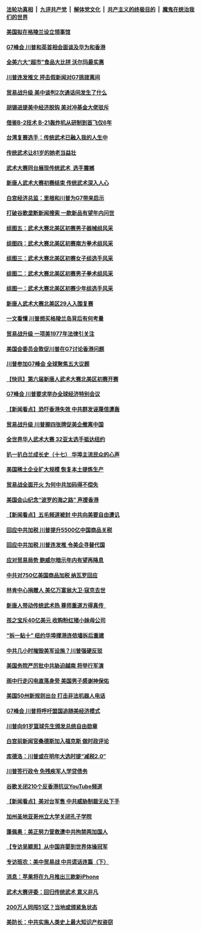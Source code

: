 ####  [法轮功真相](../../../../basic/blob/master/README.md?t=08251300) &nbsp;|&nbsp; [九评共产党](../../../../9ping.md/blob/master/README.md?t=08251300) &nbsp;|&nbsp; [解体党文化](../../../../jtdwh.md/blob/master/README.md?t=08251300)  &nbsp;|&nbsp; [共产主义的终极目的](../../../../gczydzjmd.md/blob/master/README.md?t=08251300) &nbsp;|&nbsp; [魔鬼在统治我们的世界](../../../../mgztzwmdsj.md/blob/master/README.md?t=08251300) 

#### [美国拟在格陵兰设立领事馆](../pages/nsc412/n11476334.md?t=08251300) 

#### [G7峰会 川普和英首相会面谈及华为和香港](../pages/nsc412/n11476469.md?t=08251300) 

#### [全美六大“超市”食品大比拼 沃尔玛最实惠](../pages/nsc412/n11464666.md?t=08251300) 

#### [川普连发推文 抨击假新闻对G7挑拨离间](../pages/nsc412/n11476191.md?t=08251300) 

#### [贸易战升级 美中谈判2次通话间发生了什么](../pages/nsc412/n11475313.md?t=08251300) 

#### [胡锡进提美中经济脱钩 美对冲基金大佬驳斥](../pages/nsc412/n11476003.md?t=08251300) 

#### [借鉴B-2技术 B-21轰炸机从研制到首飞仅6年](../pages/nsc412/n11474211.md?t=08251300) 

#### [台湾复赛选手：传统武术已融入我的人生中](../pages/nsc412/n11475467.md?t=08251300) 

#### [传统武术让81岁的她老当益壮](../pages/nsc412/n11475709.md?t=08251300) 

#### [武术大赛同台展现传统武术  选手震撼](../pages/nsc412/n11475564.md?t=08251300) 

#### [新唐人武术大赛初赛结束 传统武术深入人心](../pages/nsc412/n11475649.md?t=08251300) 

#### [白宫经济总监：里根和川普为G7带来启示](../pages/nsc412/n11475510.md?t=08251300) 

#### [打破谷歌垄断新闻搜索 一款新品有望年内问世](../pages/nsc412/n11475641.md?t=08251300) 

#### [组图五：武术大赛北美区初赛男子器械组风采](../pages/nsc412/n11475566.md?t=08251300) 

#### [组图四：武术大赛北美区初赛南方拳术组风采](../pages/nsc412/n11475535.md?t=08251300) 

#### [组图三：武术大赛北美区初赛女子组选手风采](../pages/nsc412/n11475495.md?t=08251300) 

#### [组图二：武术大赛北美区初赛男子拳术组风采](../pages/nsc412/n11475428.md?t=08251300) 

#### [组图一：武术大赛北美区初赛少年组选手风采](../pages/nsc412/n11475277.md?t=08251300) 

#### [新唐人武术大赛北美区29人入围复赛](../pages/nsc412/n11475235.md?t=08251300) 

#### [一文看懂 川普想买格陵兰岛背后有何考量](../pages/nsc412/n11474650.md?t=08251300) 

#### [贸易战升级 一项美1977年法律引关注](../pages/nsc412/n11475339.md?t=08251300) 

#### [美国会委员会敦促川普在G7讨论香港问题](../pages/nsc412/n11475275.md?t=08251300) 

#### [川普参加G7峰会 全球聚焦五大议题](../pages/nsc412/n11475054.md?t=08251300) 

#### [【快讯】第六届新唐人武术大赛北美区初赛开赛](../pages/nsc412/n11474944.md?t=08251300) 

#### [G7峰会 川普要求举办全球经济特别会议](../pages/nsc412/n11474880.md?t=08251300) 

#### [【新闻看点】恐吓香港失效 中共群发诬蔑信遭轰](../pages/nsc412/n11473644.md?t=08251300) 

#### [贸易战升级 川普握四张牌促美企撤离中国](../pages/nsc412/n11474817.md?t=08251300) 

#### [全世界华人武术大赛 32亚太选手抵达纽约](../pages/nsc412/n11473796.md?t=08251300) 

#### [扒一扒白兰成长史（十七） 华埠主流民众的心声](../pages/nsc412/n11474455.md?t=08251300) 

#### [美国稀土企业扩大规模 恢复本土提炼生产](../pages/nsc412/n11473869.md?t=08251300) 

#### [贸易战全面开火 为何中共加码得不偿失](../pages/nsc412/n11473508.md?t=08251300) 

#### [美国会山纪念“波罗的海之路” 声援香港](../pages/nsc412/n11473946.md?t=08251300) 

#### [【新闻看点】五毛频道被封 中共向美要自由遭讥](../pages/nsc412/n11473643.md?t=08251300) 

#### [回应中共加税 川普提升5500亿中国商品关税](../pages/nsc412/n11473879.md?t=08251300) 

#### [回应中共加税 川普连发推 令美企寻替代国](../pages/nsc412/n11473474.md?t=08251300) 

#### [应对贸易局势 鲍威尔暗示年内有望再降息](../pages/nsc412/n11473416.md?t=08251300) 

#### [中共对750亿美国商品加税 纳瓦罗回应](../pages/nsc412/n11473322.md?t=08251300) 

#### [林肯中心捐赠人 美亿万富翁大卫·寇克去世](../pages/nsc412/n11473252.md?t=08251300) 

#### [新唐人带动传统武术热 尊师重道方得真传  ](../pages/nsc412/n11473136.md?t=08251300) 

#### [孩之宝斥40亿美元 收购粉红猪小妹母公司](../pages/nsc412/n11472993.md?t=08251300) 

#### [“拆一贴十” 纽约华埠撑港连侬墙拆后重建](../pages/nsc412/n11471989.md?t=08251300) 

#### [中共几小时摧毁美军设施？川普强硬反驳](../pages/nsc412/n11472882.md?t=08251300) 

#### [美国务院严厉批中共胁迫越南 将举行军演](../pages/nsc412/n11472728.md?t=08251300) 

#### [雨中行走闪电直落身旁 美国男子感谢神保佑](../pages/nsc412/n11472094.md?t=08251300) 

#### [美国50州新规则出台 打击非法机器人电话](../pages/nsc412/n11471892.md?t=08251300) 

#### [G7峰会 川普将呼吁盟国追随美经济模式](../pages/nsc412/n11471985.md?t=08251300) 

#### [川普向91岁篮球先生颁发总统自由勋章](../pages/nsc412/n11471570.md?t=08251300) 

#### [白宫前新闻官桑德斯加入福克斯 做时政评论](../pages/nsc412/n11471864.md?t=08251300) 

#### [库德洛：川普或在明年大选时提“减税2.0”](../pages/nsc412/n11471732.md?t=08251300) 

#### [川普签行政令 免残疾军人学贷债务](../pages/nsc412/n11471785.md?t=08251300) 

#### [谷歌关闭210个反香港抗议YouTube频道](../pages/nsc412/n11471529.md?t=08251300) 

#### [【新闻看点】美对台军售 中共威胁制裁无处下手](../pages/nsc412/n11471070.md?t=08251300) 

#### [加州圣地亚哥州立大学关闭孔子学院](../pages/nsc412/n11471356.md?t=08251300) 

#### [蓬佩奥：美正努力营救遭中共拘禁两加国人](../pages/nsc412/n11470767.md?t=08251300) 

#### [【专访吴颖思】从中国弃婴到世界体操冠军](../pages/nsc412/n11470614.md?t=08251300) 

#### [专访班农：美中贸易战 中共谎话连篇（下）](../pages/nsc412/n11468684.md?t=08251300) 

#### [消息：苹果将在九月推出三款新iPhone](../pages/nsc412/n11470812.md?t=08251300) 

#### [武术大赛评委：回归传统武术 意义非凡](../pages/nsc412/n11467096.md?t=08251300) 

#### [200万人同闯51区？当地或颁紧急状态](../pages/nsc412/n11470553.md?t=08251300) 

#### [美防长：中共实施人类史上最大知识产权盗窃](../pages/nsc412/n11470165.md?t=08251300) 


